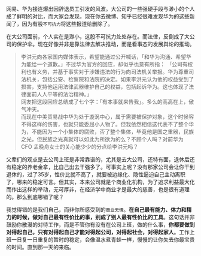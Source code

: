 网易、华为接连爆出因辞退员工引发的风波。大公司的一些强硬手段与渺小的个人成了鲜明的对比，而大家会发现，现在你去微博、知乎已经很难发现华为的这些新闻了，因为有股`不可抗力`将这些报道给删除了。

在大公司面前，个人实在是渺小，这股不可抗力处处存在。而法律，反倒成了大公司的保护伞。现在好像并非是靠法律去解决推动，而是看事态的发展舆论的推动。

> 李洪元向各家国内媒体表示，希望能通过公开喊话，「和华为沟通、希望华为能给一个道歉。」不过华为官方的回应，却似乎也意有所指：
「公司有权利也有义务，并基于事实对于涉嫌违法的行为向司法机关举报。华为尊重司法机关，包括公安、检察院和法院的决定。如果李洪元认为他的权益受到了损害，支持他运用法律武器维护自己的权益，包括起诉华为。这也体现了法律面前人人平等的法治精神。」  
网友把这段回应总结成了七个字：「有本事就来告我」。多么的高高在上，傲气冲天。  
而现在中美贸易战中华为处于漩涡中心，属于需要被保护对象，这个时候容不得这样的伤害，也就只能委屈小人物了。但我依然相信这代表不了整个华为，不能因为一个小集体的腐败，否了整个集体，毕竟他是国之重器，民族之光，但民族之光真就可以如此为所欲为的么？不顾个人吗？对前华为 CFO 孟晚舟女士的关心能少少的分点给李洪元吗？

父辈们的观点是去公司上班是非常靠谱的，尤其是去大公司，还特有面，退休后还有稳定的养老金拿，比自己出去干强多了。可事实上呢？没有那家公司会让你干到退休的，过了35岁，性价比就不高了，就要被边缘化、隐性逼迫自己主动离职了，哪来的稳定可言。但其实，本来公司就是个商业化机构，为了追求利益最大化而作出这样的举动，无可厚非，在经济学中商业才是最大的慈善，也是很有道理的。那么到底哪错了呢？

我觉得错的是我们自己，而非你所感受到的`商业无情`。**在自己最有能力、体力和精力的时候，做对自己最有性价比的事，别成了别人最有性价比的工具**。这句话并非鼓励你散漫的对待工作，而是不管你有没有在公司上班，做的什么事，**你都要做到对得起自己，只有对得起自己才能对得起公司，对得起社会，对得起家人**。工作上班一日复一日重复的暂时的稳定，会像温水煮青蛙一样，慢慢的让你失去你最宝贵的时间。直到那一天的来临。

